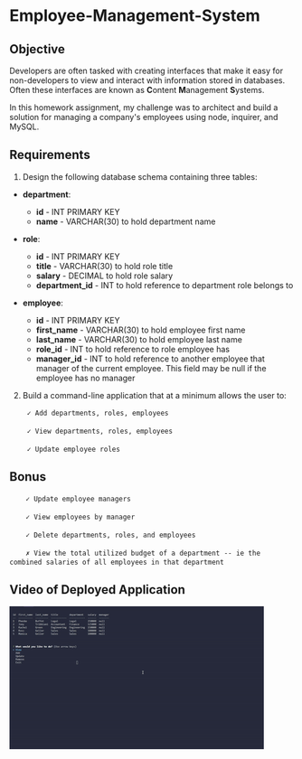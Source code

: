 # **Employee-Management-System**

## **Objective**

Developers are often tasked with creating interfaces that make it easy for non-developers to view and interact with information stored in databases. Often these interfaces are known as **C**ontent **M**anagement **S**ystems. 

In this homework assignment, my challenge was to architect and build a solution for managing a company's employees using node, inquirer, and MySQL.

## **Requirements**

1. Design the following database schema containing three tables:

* **department**:

  * **id** - INT PRIMARY KEY
  * **name** - VARCHAR(30) to hold department name

* **role**:

  * **id** - INT PRIMARY KEY
  * **title** -  VARCHAR(30) to hold role title
  * **salary** -  DECIMAL to hold role salary
  * **department_id** -  INT to hold reference to department role belongs to

* **employee**:

  * **id** - INT PRIMARY KEY
  * **first_name** - VARCHAR(30) to hold employee first name
  * **last_name** - VARCHAR(30) to hold employee last name
  * **role_id** - INT to hold reference to role employee has
  * **manager_id** - INT to hold reference to another employee that manager of the current employee. This field may be null if the employee has no manager
  
2. Build a command-line application that at a minimum allows the user to:

        ✓ Add departments, roles, employees

        ✓ View departments, roles, employees

        ✓ Update employee roles

## **Bonus**

        ✓ Update employee managers 

        ✓ View employees by manager

        ✓ Delete departments, roles, and employees 

        ✗ View the total utilized budget of a department -- ie the combined salaries of all employees in that department 

## **Video of Deployed Application**

![Deployed Application](images/working_app.gif) 
